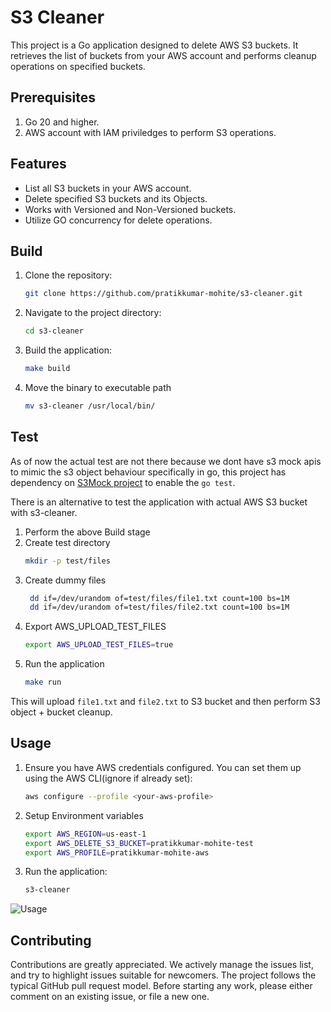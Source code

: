 # S3 Cleaner
This project is a Go application designed to delete AWS S3 buckets.  It retrieves the list of buckets from your AWS account and performs cleanup operations on specified buckets.

## Prerequisites

1. Go 20 and higher.
2. AWS account with IAM priviledges to perform S3 operations.

## Features

- List all S3 buckets in your AWS account.
- Delete specified S3 buckets and its Objects.
- Works with Versioned and Non-Versioned buckets.
- Utilize GO concurrency for delete operations.

## Build

1. Clone the repository:
    ```sh
    git clone https://github.com/pratikkumar-mohite/s3-cleaner.git
    ```
2. Navigate to the project directory:
    ```sh
    cd s3-cleaner
    ```
3. Build the application:
    ```sh
    make build
    ```
4. Move the binary to executable path
    ```sh
    mv s3-cleaner /usr/local/bin/
    ```

## Test
As of now the actual test are not there because we dont have s3 mock apis to mimic the s3 object behaviour specifically in go, this project has dependency on [S3Mock project](https://github.com/pratikkumar-mohite/S3Mock) to enable the `go test`.

There is an alternative to test the application with actual AWS S3 bucket with s3-cleaner.

1. Perform the above Build stage
2. Create test directory
    ```sh
    mkdir -p test/files
    ```
3. Create dummy files
    ```sh
     dd if=/dev/urandom of=test/files/file1.txt count=100 bs=1M
     dd if=/dev/urandom of=test/files/file2.txt count=100 bs=1M
    ```
4. Export AWS_UPLOAD_TEST_FILES
    ```sh
    export AWS_UPLOAD_TEST_FILES=true
    ```
5. Run the application
    ```sh
    make run
    ```
This will upload `file1.txt` and `file2.txt` to S3 bucket and then perform S3 object + bucket cleanup.


## Usage

1. Ensure you have AWS credentials configured. You can set them up using the AWS CLI(ignore if already set):
    ```sh
    aws configure --profile <your-aws-profile>
    ```
2. Setup Environment variables
    ```sh
    export AWS_REGION=us-east-1
    export AWS_DELETE_S3_BUCKET=pratikkumar-mohite-test
    export AWS_PROFILE=pratikkumar-mohite-aws
    ```
3. Run the application:
    ```sh
    s3-cleaner
    ```
![Usage](docs/gif/s3-cleaner-usage.gif)

## Contributing

Contributions are greatly appreciated. We actively manage the issues list, and try to highlight issues suitable for newcomers. The project follows the typical GitHub pull request model. Before starting any work, please either comment on an existing issue, or file a new one.
